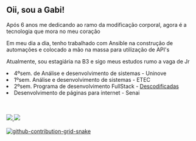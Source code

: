 ## Oii, sou a Gabi! ##

<p> Após 6 anos me dedicando ao ramo da modificação corporal, agora é a tecnologia que mora no meu coração</p>
<p> Em meu dia a dia, tenho trabalhado com Ansible na construção de automações e colocado a mão na massa para utilização de API's</p>
<p> Atualmente, sou estagiária na B3 e sigo meus estudos rumo a vaga de Jr</p>

<div>
<li> 4ºsem. de Análise e desenvolvimento de sistemas - Uninove </li>
<li> 1ºsem. Análise e desenvolvimento de sistemas - ETEC
<li> 2ºsem. Programa de desenvolvimento FullStack - <a href="https://descodificadas.com.br/"> Descodificadas </a> </li>
<li> Desenvolvimento de páginas para internet - Senai </li>
</div>
<br>
 <br>
 
 <a href= "https://instagram.com/gabi.sc7"> <img src= "https://img.shields.io/badge/Instagram-E4405F?style=for-the-badge&logo=instagram&logoColor=white">
  <a href= "https://www.linkedin.com/in/gabrielescosta"> <img src= "https://img.shields.io/badge/LinkedIn-0077B5?style=for-the-badge&logo=linkedin&logoColor=white">
<br>
  <br>
  ![github-contribution-grid-snake](https://user-images.githubusercontent.com/127353307/223878413-7bc60a8c-b971-43b9-af84-43aeee49f0eb.svg)

